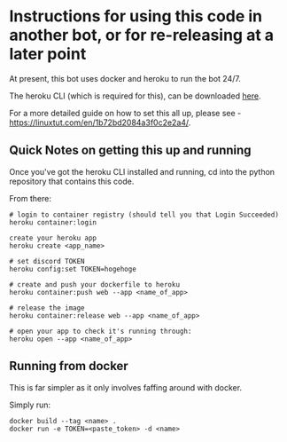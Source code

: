 # Instructions for using this code in another bot, or for re-releasing at a later point

At present, this bot uses docker and heroku to run the bot 24/7.

The heroku CLI (which is required for this), can be downloaded [here](https://devcenter.heroku.com/articles/heroku-cli).

For a more detailed guide on how to set this all up, please see - https://linuxtut.com/en/1b72bd2084a3f0c2e2a4/.

## Quick Notes on getting this up and running
Once you've got the heroku CLI installed and running, cd into the python repository that contains this code.

From there:
```
# login to container registry (should tell you that Login Succeeded)
heroku container:login

create your heroku app
heroku create <app_name>

# set discord TOKEN
heroku config:set TOKEN=hogehoge

# create and push your dockerfile to heroku
heroku container:push web --app <name_of_app>

# release the image
heroku container:release web --app <name_of_app>

# open your app to check it's running through:
heroku open --app <name_of_app>
```

## Running from docker
This is far simpler as it only involves faffing around with docker.

Simply run:
```
docker build --tag <name> .
docker run -e TOKEN=<paste_token> -d <name>
```

